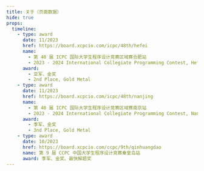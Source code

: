 ```yaml
---
title: 关于（页面数据）
hide: true
props:
  timeline:
    - type: award
      date: 11/2023
      href: https://board.xcpcio.com/icpc/48th/hefei
      name:
        - 第 48 届 ICPC 国际大学生程序设计竞赛区域赛合肥站
        - 2023 - 2024 International Collegiate Programming Contest, Hefei Site
      award:
        - 亚军、金奖
        - 2nd Place, Gold Metal
    - type: award
      date: 11/2023
      href: https://board.xcpcio.com/icpc/48th/nanjing
      name:
        - 第 48 届 ICPC 国际大学生程序设计竞赛区域赛南京站
        - 2023 - 2024 International Collegiate Programming Contest, Nanjing Site
      award:
        - 季军、金奖
        - 3nd Place, Gold Metal
    - type: award
      date: 10/2023
      href: https://board.xcpcio.com/ccpc/9th/qinhuangdao
      name: 第 9 届 CCPC 中国大学生程序设计竞赛秦皇岛站
      award: 季军、金奖、最快解题奖
---
```

